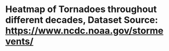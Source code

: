 # Heatmap of Tornadoes throughout different decades, Dataset Source: https://www.ncdc.noaa.gov/stormevents/
